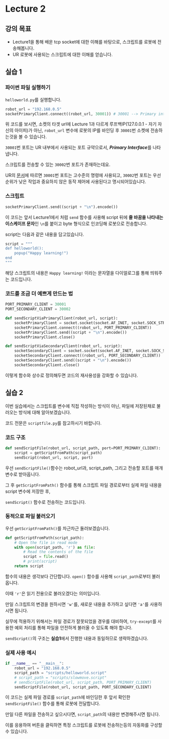 # Lecture 2 
## 강의 목표
- Lecture1을 통해 배운 tcp socket에 대한 이해를 바탕으로, 스크립트를 로봇에 전송해봅니다. 
- UR 로봇에 사용되는 스크립트에 대한 이해를 얻습니다.

## 실습 1

### 파이썬 파일 실행하기
`helloworld.py`를 실행합니다.
```python
robot_url = "192.168.0.5"
socketPrimaryClient.connect((robot_url, 30001)) # 30001 --> Primary interface
```

위 코드를 보시면, 소켓의 타겟 url에 Lecture 1과 다르게 루프백IP(127.0.0.1 - 자기 자신의 아이피)가 아닌, `robot_url` 변수에 로봇의 IP를 바인딩 후 ```30001```번 소켓에 전송하는것을 볼 수 있습니다.

```30001```번 포트는 UR 내부에서 사용되는 포트 규약으로서, ***Primary Interface***를 나타냅니다.

스크립트를 전송할 수 있는 ```30002```번 포트가 존재하는데요.

UR의 [문서](https://www.universal-robots.com/products/ur-developer-suite/archives/tutorials/urscript-socket-communication/)에 따르면 ```30001```번 포트는 고수준의 명령에 사용되고, ```30002```번 포트는 우선순위가 낮은 작업과 중요하지 않은 동작 제어에 사용된다고 명시되어있습니다.

### 스크립트 

```python
socketPrimaryClient.send((script + "\n").encode())
```
이 코드는 앞서 Lecture1에서 처럼 ```send``` 함수를 사용해 script 뒤에 **줄 바꿈을 나타내는 이스케이프 문자**인 ```\n```를 붙이고 byte 형식으로 인코딩해 로봇으로 전송합니다.  

script는 다음과 같은 내용을 담고있습니다.
```python
script = """
def helloworld():
    popup("Happy learning!")
end
"""
```
해당 스크립트의 내용은 `Happy learning!` 이라는 문자열을 다이얼로그를 통해 띄워주는 코드입니다.


### 코드를 조금 더 예쁘게 만드는 법
```python
PORT_PRIMARY_CLIENT = 30001
PORT_SECONDARY_CLIENT = 30002

def sendScriptViaPrimaryClient(robot_url, script):
    socketPrimaryClient = socket.socket(socket.AF_INET, socket.SOCK_STREAM)
    socketPrimaryClient.connect((robot_url, PORT_PRIMARY_CLIENT))
    socketPrimaryClient.send((script + "\n").encode())
    socketPrimaryClient.close()

def sendScriptViaSecondaryClient(robot_url, script):
    socketSecondaryClient = socket.socket(socket.AF_INET, socket.SOCK_STREAM)
    socketSecondaryClient.connect((robot_url, PORT_SECONDARY_CLIENT))
    socketSecondaryClient.send((script + "\n").encode())
    socketSecondaryClient.close()
```
이렇게 함수와 상수로 정의해두면 코드의 재사용성을 강화할 수 있습니다.


## 실습 2
이번 실습에서는 스크립트를 변수에 직접 작성하는 방식이 아닌, 파일에 저장된채로 불러오는 방식에 대해 알아보겠습니다.

코드 전문은 `scriptfile.py`를 참고하시기 바랍니다.

### 코드 구조
``` python
def sendScriptFile(robot_url, script_path, port=PORT_PRIMARY_CLIENT):
    script = getScriptFromPath(script_path)
    sendScript(robot_url, script, port)
```
우선 `sendScriptFile()`함수는 robot_url과, script_path, 그리고 전송할 포트를 매개변수로 받아옵니다.

그 후 `getScriptFromPath()` 함수를 통해 스크립트 파일 경로로부터 실제 파일 내용을 script 변수에 저장한 후,

`sendScript()` 함수로 전송하는 코드입니다. 

### 동적으로 파일 불러오기
우선 `getScriptFromPath()`를 차근차근 둘러보겠습니다.

```python
def getScriptFromPath(script_path):
    # Open the file in read mode
    with open(script_path, 'r') as file:
        # Read the contents of the file
        script = file.read()
        # print(script)
    return script
```
함수의 내용은 생각보다 간단합니다. `open()` 함수를 사용해 `script_path`로부터 불러옵니다.

이때 `'r'`은 읽기 전용으로 불러오겠다는 의미입니다. 

만일 스크립트의 변경을 원하시면 `'w'`를, 새로운 내용을 추가하고 싶다면 `'a'`를 사용하시면 됩니다.

실무에 적용하기 위해서는 파일 경로가 잘못되었을 경우를 대비하여, `try-except`를 사용한 예외 처리를 통해 파일을 안전하게 불러올 수 있도록 해야 합니다.

`sendScript()`의 구조는 **실습1**에서 진행한 내용과 동일하므로 생략하겠습니다.

### 실제 사용 예시

```python
if __name__ == "__main__":
    robot_url = "192.168.0.5"
    script_path = "scripts/helloworld.script"
    # script_path = "scripts/slowmove.script"
    # sendScriptFile(robot_url, script_path, PORT_PRIMARY_CLIENT)
    sendScriptFile(robot_url, script_path, PORT_SECONDARY_CLIENT)
```

이 코드는 실제 파일 경로를 `script_path`에 바인딩한 후 앞서 확인한 `sendScriptFile()` 함수를 통해 로봇에 전달합니다.

만일 다른 파일을 전송하고 싶으시다면, `script_path`의 내용만 변경해주시면 됩니다.

이를 응용하여 버튼을 클릭하면 특정 스크립트를 로봇에 전송하는등의 자동화를 구성할 수 있습니다.

